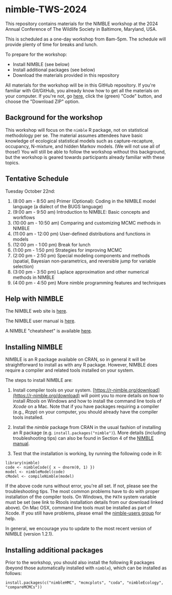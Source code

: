 # nimble-TWS-2024

This repository contains materials for the NIMBLE workshop at the 2024 Annual Conference of The Wildlife Society in Baltimore, Maryland, USA.

This is scheduled as a one-day workshop from 8am-5pm. The schedule will provide plenty of time for breaks and lunch.

To prepare for the workshop:

 - Install NIMBLE (see below)
 - Install additional packages (see below)
 - Download the materials provided in this repository

All materials for the workshop will be in this GitHub repository. If you're familiar with Git/GitHub, you already know how to get all the materials on your computer. If you're not, go [here](https://github.com/nimble-training/nimble-TWS-2024), click the (green) "Code" button, and choose the "Download ZIP" option.

## Background for the workshop

This workshop will focus on the `nimble` R package, not on statistical methodology per se.  The material assumes attendees have basic knowledge of ecological statistical models such as capture-recapture, occupancy, N-mixture, and hidden Markov models. (We will not use all of those!) You will still be able to follow the workshop without this background, but the workshop is geared towards participants already familiar with these topics.

## Tentative Schedule

Tuesday October 22nd:

1. (8:00 am - 8:50 am) Primer (Optional): Coding in the NIMBLE model language (a dialect of the BUGS language)
2. (9:00 am - 9:50 am) Introduction to NIMBLE: Basic concepts and workflows
3. (10:00 am - 10:50 am) Comparing and customizing MCMC methods in NIMBLE
4. (11:00 am - 12:00 pm) User-defined distributions and functions in models
6. (12:00 pm - 1:00 pm) Break for lunch
7. (1:00 pm - 1:50 pm) Strategies for improving MCMC
8. (2:00 pm - 2:50 pm) Special modeling components and methods (spatial, Bayesian non-parametrics, and reversible jump for variable selection)
9. (3:00 pm - 3:50 pm) Laplace approximation and other numerical methods in NIMBLE
10. (4:00 pm - 4:50 pm) More nimble programming features and techniques

## Help with NIMBLE

The NIMBLE web site is [here](https://r-nimble.org).

The NIMBLE user manual is [here](https://r-nimble.org/html_manual/cha-welcome-nimble.html).

A NIMBLE "cheatsheet" is available [here](https://r-nimble.org/documentation).

## Installing NIMBLE

NIMBLE is an R package available on CRAN, so in general it will be straightforward to install as with any R package. However, NIMBLE does require a compiler and related tools installed on your system.

The steps to install NIMBLE are:

1. Install compiler tools on your system. [https://r-nimble.org/download](https://r-nimble.org/download) will point you to more details on how to install *Rtools* on Windows and how to install the command line tools of *Xcode* on a Mac. Note that if you have packages requiring a compiler (e.g., *Rcpp*) on your computer, you should already have the compiler tools installed.

2. Install the *nimble* package from CRAN in the usual fashion of installing an R package (e.g. `install.packages("nimble")`). More details (including troubleshooting tips) can also be found in Section 4 of the [NIMBLE manual](https://r-nimble.org/html_manual/cha-installing-nimble.html).

3) Test that the installation is working, by running the following code in R:

```
library(nimble)
code <- nimbleCode({ x ~ dnorm(0, 1) })
model <- nimbleModel(code)
cModel <- compileNimble(model)
```

If the above code runs without error, you're all set. If not, please see the troubleshooting tips.  The most common problems have to do with proper installation of the compiler tools.  On Windows, the `PATH` system variable must be set (see link to Rtools installation details from our download linked above).  On Mac OSX, command line tools must be installed as part of Xcode.  If you still have problems, please email the [nimble-users group](https://r-nimble.org/more/issues-and-groups) for help.

In general, we encourage you to update to the most recent version of NIMBLE (version 1.2.1).

## Installing additional packages

Prior to the workshop, you should also install the following R packages (beyond those automatically installed with `nimble`), which can be installed as follows:

```
install.packages(c("nimbleHMC", "mcmcplots", "coda", "nimbleEcology", "compareMCMCs"))
```

